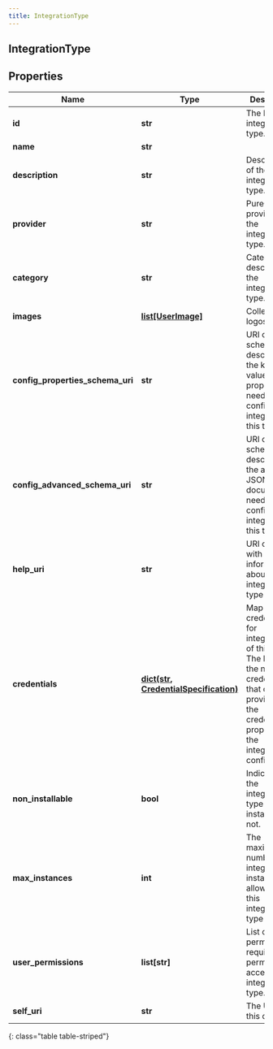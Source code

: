 ```yaml
---
title: IntegrationType
---
```

## IntegrationType

## Properties

|Name | Type | Description | Notes|
|------------ | ------------- | ------------- | -------------|
| **id** | **str** | The ID of the integration type. | |
| **name** | **str** |  | [optional] |
| **description** | **str** | Description of the integration type. | [optional] |
| **provider** | **str** | PureCloud provider of the integration type. | [optional] |
| **category** | **str** | Category describing the integration type. | [optional] |
| **images** | [**list[UserImage]**](UserImage.html) | Collection of logos. | [optional] |
| **config_properties_schema_uri** | **str** | URI of the schema describing the key-value properties needed to configure an integration of this type. | [optional] |
| **config_advanced_schema_uri** | **str** | URI of the schema describing the advanced JSON document needed to configure an integration of this type. | [optional] |
| **help_uri** | **str** | URI of a page with more information about the integration type | [optional] |
| **credentials** | [**dict(str, CredentialSpecification)**](CredentialSpecification.html) | Map of credentials for integrations of this type. The key is the name of a credential that can be provided in the credentials property of the integration configuration. | [optional] |
| **non_installable** | **bool** | Indicates if the integration type is installable or not. | [optional] |
| **max_instances** | **int** | The maximum number of integration instances allowable for this integration type | [optional] |
| **user_permissions** | **list[str]** | List of permissions required to permit user access to the integration type. | [optional] |
| **self_uri** | **str** | The URI for this object | [optional] |
{: class="table table-striped"}


